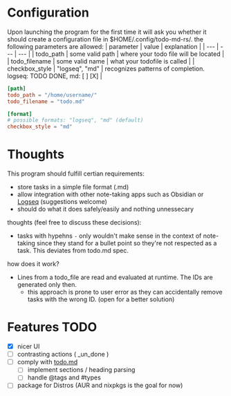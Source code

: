 # Configuration

Upon launching the program for the first time it will ask you whether it should create a configuration file in $HOME/.config/todo-md-rs/.
the following parameters are allowed:
| parameter | value | explanation |
| --- | --- | --- |
| todo_path | some valid path | where your todo file will be located |
| todo_filename | some valid name | what your todofile is called |
| checkbox_style | "logseq", "md" | recognizes patterns of completion. logseq: TODO DONE, md: [ ] [X] |

```toml
[path]
todo_path = "/home/username/"
todo_filename = "todo.md"

[format]
# possible formats: "logseq", "md" (default)
checkbox_style = "md"

```
# Thoughts
This program should fulfill certian requirements:

- store tasks in a simple file format (.md)  
- allow integration with other note-taking apps such as Obsidian or [Logseq](https://github.com/logseq/logseq) (suggestions welcome)  
- should do what it does safely/easily and nothing unnessecary  


thoughts (feel free to discuss these decisions):

- tasks with hypehns `-` only wouldn't make sense in the context of note-taking since they stand for a bullet point so they're not respected as a task. This deviates from todo.md spec.  


how does it work?

- Lines from a todo_file are read and evaluated at runtime. The IDs are generated only then.
  - this approach is prone to user error as they can accidentally remove tasks with the wrong ID. (open for a better solution)

# Features TODO

- [x] nicer UI
- [ ] contrasting actions ( _un_done )
- [ ] comply with [todo.md](https://github.com/todomd/todo.md)
  - [ ] implement sections / heading parsing
  - [ ] handle @tags and #types
- [ ] package for Distros (AUR and nixpkgs is the goal for now)
